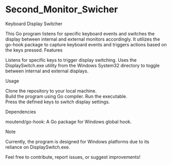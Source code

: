 # Second_Monitor_Swicher
Keyboard Display Switcher

This Go program listens for specific keyboard events and switches the display between internal and external monitors accordingly. It utilizes the go-hook package to capture keyboard events and triggers actions based on the keys pressed.
Features

Listens for specific keys to trigger display switching.     Uses the DisplaySwitch.exe utility from the Windows System32 directory to toggle between internal and external displays.  

Usage

Clone the repository to your local machine.     
Build the program using Go compiler. 
Run the executable.   
Press the defined keys to switch display settings.


Dependencies

   moutend/go-hook: A Go package for Windows global hook.
   
Note

Currently, the program is designed for Windows platforms due to its reliance on DisplaySwitch.exe.
    
Feel free to contribute, report issues, or suggest improvements!
